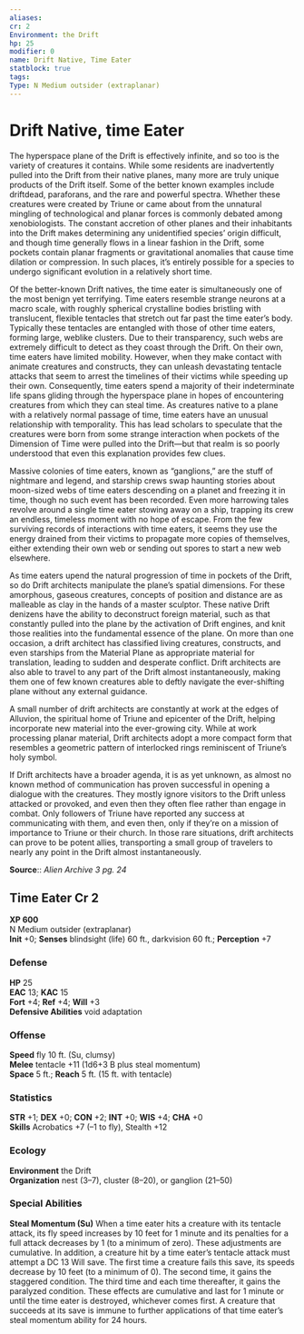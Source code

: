 ```yaml
---
aliases: 
cr: 2
Environment: the Drift  
hp: 25
modifier: 0
name: Drift Native, Time Eater
statblock: true
tags: 
Type: N Medium outsider (extraplanar)  
---
```


# Drift Native, time Eater

The hyperspace plane of the Drift is effectively infinite, and so too is the variety of creatures it contains. While some residents are inadvertently pulled into the Drift from their native planes, many more are truly unique products of the Drift itself. Some of the better known examples include driftdead, paraforans, and the rare and powerful spectra. Whether these creatures were created by Triune or came about from the unnatural mingling of technological and planar forces is commonly debated among xenobiologists. The constant accretion of other planes and their inhabitants into the Drift makes determining any unidentified species’ origin difficult, and though time generally flows in a linear fashion in the Drift, some pockets contain planar fragments or gravitational anomalies that cause time dilation or compression. In such places, it’s entirely possible for a species to undergo significant evolution in a relatively short time.

Of the better-known Drift natives, the time eater is simultaneously one of the most benign yet terrifying. Time eaters resemble strange neurons at a macro scale, with roughly spherical crystalline bodies bristling with translucent, flexible tentacles that stretch out far past the time eater’s body. Typically these tentacles are entangled with those of other time eaters, forming large, weblike clusters. Due to their transparency, such webs are extremely difficult to detect as they coast through the Drift. On their own, time eaters have limited mobility. However, when they make contact with animate creatures and constructs, they can unleash devastating tentacle attacks that seem to arrest the timelines of their victims while speeding up their own. Consequently, time eaters spend a majority of their indeterminate life spans gliding through the hyperspace plane in hopes of encountering creatures from which they can steal time. As creatures native to a plane with a relatively normal passage of time, time eaters have an unusual relationship with temporality. This has lead scholars to speculate that the creatures were born from some strange interaction when pockets of the Dimension of Time were pulled into the Drift—but that realm is so poorly understood that even this explanation provides few clues.

Massive colonies of time eaters, known as “ganglions,” are the stuff of nightmare and legend, and starship crews swap haunting stories about moon-sized webs of time eaters descending on a planet and freezing it in time, though no such event has been recorded. Even more harrowing tales revolve around a single time eater stowing away on a ship, trapping its crew an endless, timeless moment with no hope of escape. From the few surviving records of interactions with time eaters, it seems they use the energy drained from their victims to propagate more copies of themselves, either extending their own web or sending out spores to start a new web elsewhere.

As time eaters upend the natural progression of time in pockets of the Drift, so do Drift architects manipulate the plane’s spatial dimensions. For these amorphous, gaseous creatures, concepts of position and distance are as malleable as clay in the hands of a master sculptor. These native Drift denizens have the ability to deconstruct foreign material, such as that constantly pulled into the plane by the activation of Drift engines, and knit those realities into the fundamental essence of the plane. On more than one occasion, a drift architect has classified living creatures, constructs, and even starships from the Material Plane as appropriate material for translation, leading to sudden and desperate conflict. Drift architects are also able to travel to any part of the Drift almost instantaneously, making them one of few known creatures able to deftly navigate the ever-shifting plane without any external guidance.

A small number of drift architects are constantly at work at the edges of Alluvion, the spiritual home of Triune and epicenter of the Drift, helping incorporate new material into the ever-growing city. While at work processing planar material, Drift architects adopt a more compact form that resembles a geometric pattern of interlocked rings reminiscent of Triune’s holy symbol.

If Drift architects have a broader agenda, it is as yet unknown, as almost no known method of communication has proven successful in opening a dialogue with the creatures. They mostly ignore visitors to the Drift unless attacked or provoked, and even then they often flee rather than engage in combat. Only followers of Triune have reported any success at communicating with them, and even then, only if they’re on a mission of importance to Triune or their church. In those rare situations, drift architects can prove to be potent allies, transporting a small group of travelers to nearly any point in the Drift almost instantaneously.

**Source**:: _Alien Archive 3 pg. 24_

## Time Eater Cr 2

**XP 600**  
N Medium outsider (extraplanar)  
**Init** +0; **Senses** blindsight (life) 60 ft., darkvision 60 ft.; **Perception** +7  

### Defense

**HP** 25  
**EAC** 13; **KAC** 15  
**Fort** +4; **Ref** +4; **Will** +3  
**Defensive Abilities** void adaptation  

### Offense

**Speed** fly 10 ft. (Su, clumsy)  
**Melee** tentacle +11 (1d6+3 B plus steal momentum)  
**Space** 5 ft.; **Reach** 5 ft. (15 ft. with tentacle)

### Statistics

**STR** +1; **DEX** +0; **CON** +2; **INT** +0; **WIS** +4; **CHA** +0  
**Skills** Acrobatics +7 (–1 to fly), Stealth +12

### Ecology

**Environment** the Drift  
**Organization** nest (3–7), cluster (8–20), or ganglion (21–50)

### Special Abilities

**Steal Momentum (Su)** When a time eater hits a creature with its tentacle attack, its fly speed increases by 10 feet for 1 minute and its penalties for a full attack decreases by 1 (to a minimum of zero). These adjustments are cumulative. In addition, a creature hit by a time eater’s tentacle attack must attempt a DC 13 Will save. The first time a creature fails this save, its speeds decrease by 10 feet (to a minimum of 0). The second time, it gains the staggered condition. The third time and each time thereafter, it gains the paralyzed condition. These effects are cumulative and last for 1 minute or until the time eater is destroyed, whichever comes first. A creature that succeeds at its save is immune to further applications of that time eater’s steal momentum ability for 24 hours.

